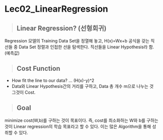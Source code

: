 # Lec02_LinearRegression

> ## Linear Regression? (선형회귀)
Regression 모델의 Training Data Set을 정열해 놓고, H(x)=Wx+b 공식을 갖는 직선들 중 Data Set 정렬과 인접한 선을 탐색한다. 직선들을 Linear Hypothesis라 함. (예측값)

> ## Cost Function
- How fit the line to our data? ... (H(x)-y)^2
- Data와 Linear Hypothesis간의 거리를 구하고, Data 총 개수 m으로 나누는 것 그것이 Cost.

> ## Goal
minimize cost(W,b)를 구하는 것이 목표이다. 즉, cost를 최소화하는 W와 b를 구하는 것이 Linear regression의 학습 목표라고 할 수 있다. 이는 많은 Algorithm을 통해 성취할 수 있다.

